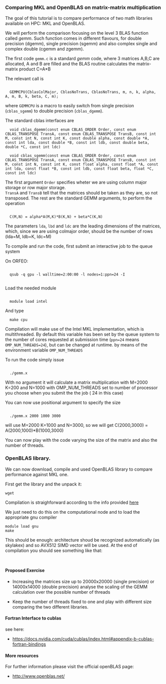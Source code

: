 ### Comparing MKL and OpenBLAS on matrix-matrix multiplication 

The goal of this tutorial is to compare performance of two math libraries available on HPC: MKL and OpenBLAS.

We will perform the comparison focusing on the level 3 BLAS function called *gemm*. Such function comes in different flavours, for double precision (dgemm), single precision (sgemm) and also complex single and complex double (cgemm and zgemm).

The first code ``gemm.c`` is a standard *gemm* code, where 3 matrices A,B,C are allocated, A and B are filled and the BLAS routine calculates the matrix-matrix product C=A\*B

The relevant call is 

```

  GEMMCPU(CblasColMajor, CblasNoTrans, CblasNoTrans, m, n, k, alpha, A, m, B, k, beta, C, m);

```
where ``GEMMCPU`` is a macro to easily switch from single precision (``cblas_sgemm``) to double precision (``cblas_dgemm``).

The standard cblas interfaces are


```
  void cblas_dgemm(const enum CBLAS_ORDER Order, const enum CBLAS_TRANSPOSE TransA, const enum CBLAS_TRANSPOSE TransB, const int M, const int N, const int K, const double alpha, const double *A, const int lda, const double *B, const int ldb, const double beta, double *C, const int ldc)

  void cblas_sgemm(const enum CBLAS_ORDER Order, const enum CBLAS_TRANSPOSE TransA, const enum CBLAS_TRANSPOSE TransB, const int M, const int N, const int K, const float alpha, const float *A, const int lda, const float *B, const int ldb, const float beta, float *C, const int ldc)
```

The first argument ``Order`` specifies wheter we are using column major storage or row major storage.  
``TransA`` and ``TransB`` tell that the matrices should be taken as they are, so not transposed. The rest are the standard GEMM arguments, to perform the operation

```
 
  C(M,N) = alpha*A(M,K)*B(K,N) + beta*C(K,N)
```

The parameters ``lda``, ``lbd`` and ``ldc`` are the leading dimensions of the matrices, which, since we are using colmajor order, should be the number of rows (lda=M, ldb=K, ldc=M)

To compile and run the code, first submit an interactive job to the queue system

On ORFEO: 
```

  qsub -q gpu -l walltime=2:00:00 -l nodes=1:ppn=24 -I


```

Load the needed module 

```

  module load intel

```  

And type 

```
  make cpu
```

Compilation will make use of the Intel MKL implementation, which is multithreaded. By default this variable has been set by the queue system to the number of cores requested at submission time (``ppn=24`` means ``OMP_NUM_THREADS=24``), but can be changed at runtime. by means of the  environment variable ``OMP_NUM_THREADS``

To run the code simply issue

```

  ./gemm.x 

```

With no argument it will calculate a matrix multiplication with M=2000 K=200 and N=1000 with OMP_NUM_THREADS set to number of processor you choose when you submit the the job ( 24 in this case)

You can now use positional argument to specify the size

```

  ./gemm.x 2000 1000 3000 

```

will use M=2000 K=1000 and N=3000, so we will get C(2000,3000) = A(2000,1000)\*B(1000,3000)

You can now play with the code varying the size of the matrix and also the number of threads.


### OpenBLAS library.

We can now download, compile and used OpenBLAS library to compare performance against MKL one.

First get the library and the unpack it: 

``` 
wget 

``` 

Compilation is straighforward according to the info provided  [here](https://github.com/xianyi/OpenBLAS/wiki/User-Manual#compile-the-library)

We just need to do this on the computational node and to load the appropriate gnu compiler 

``` 
module load gnu
make

```

This should be enough: architecture shoud be recognized automatically (as skylakex) and so AVX512 SIMD vector will be used.
At the end of compilation you should see something like that:

```


```

#### Proposed Exercise

- Increasing the matrices size up to 20000x20000 (single precision) or 14000x14000 (double precision) analyse the scaling of the GEMM calculation over the possible number of threads

- Keep the number of threads fixed to one and play with different size comparing the two different libraries.


#### Fortran Interface to cublas

see here:

 - https://docs.nvidia.com/cuda/cublas/index.html#appendix-b-cublas-fortran-bindings

#### More resources


For further information please visit the official openBLAS page:

  - http://www.openblas.net/
